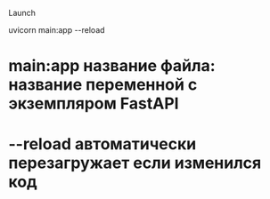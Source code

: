 

Launch

uvicorn main:app --reload

# main:app название файла: название переменной с экземпляром FastAPI
# --reload автоматически перезагружает если изменился код